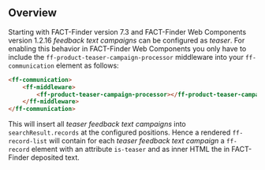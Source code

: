 ## Overview

Starting with FACT-Finder version 7.3 and FACT-Finder Web Components version 1.2.16 _feedback text campaigns_ can be configured as _teaser_. For enabling this behavior in FACT-Finder Web Components you only have to include the `ff-product-teaser-campaign-processor` middleware into your `ff-communication` element as follows:

```html
<ff-communication>
    <ff-middleware>
        <ff-product-teaser-campaign-processor></ff-product-teaser-campaign-processor>
    </ff-middleware>
</ff-communication>
```

This will insert all _teaser feedback text campaigns_ into `searchResult.records` at the configured positions. Hence a rendered `ff-record-list` will contain for each _teaser feedback text campaign_ a `ff-record` element with an attribute `is-teaser` and as inner HTML the in FACT-Finder deposited text.